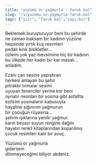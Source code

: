 ```yaml
---
title: "yüzümü ör yağmurla - faruk bal"
slug: "/1/yuzumu.or.yagmurla-faruk.bal"
tags: ["şiir", "faruk bal","sayı:bir"]
---
```


Beklemek buruşturuyor beni bu şehirde\
ne zaman baksam bir kadının yüzüne\
hepsinde yırtık kuş resimleri\
pedalı kırık bisikletler...\
özlemi yok yaz mevsimine hiç bir kadının\
bu ülkede her kadın bir kar masalı...\
anladım.

Ezanı çan sesine yapıştıran\
herkesi anlayan bu şehir\
pıtraktır tırmalar sesimi\
uyuyan fenerciler yerine kor beni\
oynatır neonları bir yosma gibi asfaltta\
ezilirim yosmaların kabusuyla\
hayaline sığınırım yağmurun\
bir çocuğun rüyasına...\
şehrin ışıklarına yenilir yağmur.\
karın beyazı suyun rengine dağılır\
hayatın renkli kitaplarından koparılmış\
çocuk resimleri kalır bir avuç.

Yüzümü ör yağmurla\
gidersem\
dönmeyeceğimi biliyor akdeniz.

